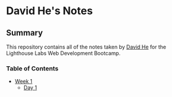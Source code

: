 # David He's Notes

## Summary

This repository contains all of the notes taken by [David He](https://github.com/dav-he123) for the Lighthouse Labs Web Development Bootcamp.

### Table of Contents

- [Week 1](/Week_1)
  - [Day 1](/Week_1/Day_1)
